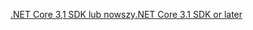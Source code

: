 [<span data-ttu-id="ec0b5-101">.NET Core 3,1 SDK lub nowszy</span><span class="sxs-lookup"><span data-stu-id="ec0b5-101">.NET Core 3.1 SDK or later</span></span>](https://dotnet.microsoft.com/download/dotnet-core/3.1)
